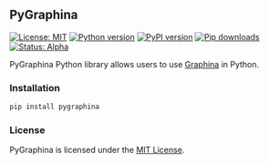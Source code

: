 ## PyGraphina

[![License: MIT](https://img.shields.io/badge/License-MIT-yellow.svg)](LICENSE)
[![Python version](https://img.shields.io/badge/Python-%3E=3.10-blue)](https://github.com/habedi/graphina)
[![PyPI version](https://badge.fury.io/py/pygraphina.svg)](https://badge.fury.io/py/pygraphina)
[![Pip downloads](https://img.shields.io/pypi/dm/pygraphina.svg)](https://pypi.org/project/pygraphina)
[![Status: Alpha](https://img.shields.io/badge/status-alpha-ec407a.svg?style=flat)](https://github.com/habedi/graphina)

PyGraphina Python library allows users to use [Graphina](https://github.com/habedi/graphina) in Python.

### Installation

```bash
pip install pygraphina
```

### License

PyGraphina is licensed under the [MIT License](LICENSE).
